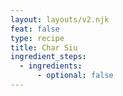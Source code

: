 ```yaml
---
layout: layouts/v2.njk
feat: false
type: recipe
title: Char Siu
ingredient_steps:
  - ingredients:
      - optional: false
---
```


